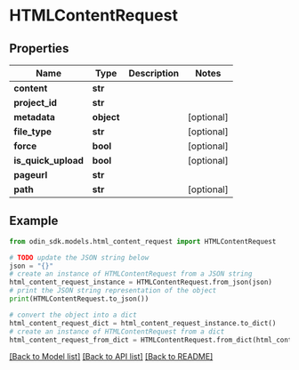 # HTMLContentRequest


## Properties

Name | Type | Description | Notes
------------ | ------------- | ------------- | -------------
**content** | **str** |  | 
**project_id** | **str** |  | 
**metadata** | **object** |  | [optional] 
**file_type** | **str** |  | [optional] 
**force** | **bool** |  | [optional] 
**is_quick_upload** | **bool** |  | [optional] 
**pageurl** | **str** |  | 
**path** | **str** |  | [optional] 

## Example

```python
from odin_sdk.models.html_content_request import HTMLContentRequest

# TODO update the JSON string below
json = "{}"
# create an instance of HTMLContentRequest from a JSON string
html_content_request_instance = HTMLContentRequest.from_json(json)
# print the JSON string representation of the object
print(HTMLContentRequest.to_json())

# convert the object into a dict
html_content_request_dict = html_content_request_instance.to_dict()
# create an instance of HTMLContentRequest from a dict
html_content_request_from_dict = HTMLContentRequest.from_dict(html_content_request_dict)
```
[[Back to Model list]](../README.md#documentation-for-models) [[Back to API list]](../README.md#documentation-for-api-endpoints) [[Back to README]](../README.md)


